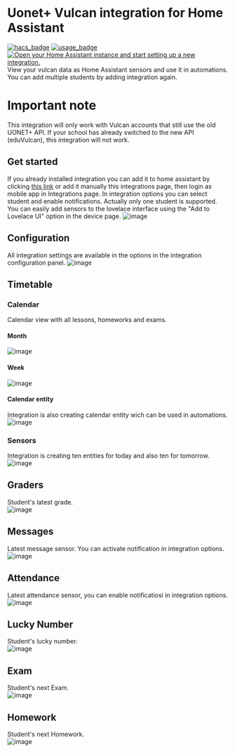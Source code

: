 # Uonet+ Vulcan integration for Home Assistant

[![hacs_badge](https://img.shields.io/badge/HACS-Default-orange.svg?style=for-the-badge)](https://github.com/custom-components/hacs) 
[![usage_badge](https://img.shields.io/badge/dynamic/json?style=for-the-badge&label=Usage&query=vulcan.total&url=https%3A%2F%2Fanalytics.home-assistant.io%2Fcustom_integrations.json)](https://analytics.home-assistant.io) 
[![Open your Home Assistant instance and start setting up a new integration.](https://my.home-assistant.io/badges/config_flow_start.svg)](https://my.home-assistant.io/redirect/config_flow_start/?domain=vulcan)  
View your vulcan data as Home Assistant sensors and use it in automations. You can add multiple students by adding integration again.

# Important note
This integration will only work with Vulcan accounts that still use the old UONET+ API. If your school has already switched to the new API (eduVulcan), this integration will not work.

## Get started
If you already installed integration you can add it to home assistant by clicking [this link](https://my.home-assistant.io/redirect/config_flow_start/?domain=vulcan) or add it manually this integrations page, then login as mobile app in Integrations page. In integration options you can select student and enable notifications. Actually only one student is supported.   
You can easily add sensors to the lovelace interface using the "Add to Lovelace UI" option in the device page.
![image](https://raw.githubusercontent.com/Antoni-Czaplicki/vulcan-for-hassio/master/docs/images/dashboard.png)

## Configuration
All integration settings are available in the options in the integration configuration panel.
![image](https://raw.githubusercontent.com/Antoni-Czaplicki/vulcan-for-hassio/master/docs/images/options.png)

## Timetable
### Calendar
Calendar view with all lessons, homeworks and exams.

#### Month
![image](https://raw.githubusercontent.com/Antoni-Czaplicki/vulcan-for-hassio/master/docs/images/calendar-month.png)
#### Week
![image](https://raw.githubusercontent.com/Antoni-Czaplicki/vulcan-for-hassio/master/docs/images/calendar-week.png)


#### Calendar entity
Integration is also creating calendar entity wich can be used in automations.
![image](https://raw.githubusercontent.com/Antoni-Czaplicki/vulcan-for-hassio/master/docs/images/calendar-entity.png)

### Sensors
Integration is creating ten entities for today and also ten for tomorrow.
![image](https://raw.githubusercontent.com/Antoni-Czaplicki/vulcan-for-hassio/master/docs/images/lesson.png)

## Graders
Student's latest grade.  
![image](https://raw.githubusercontent.com/Antoni-Czaplicki/vulcan-for-hassio/master/docs/images/grade.png)

## Messages
Latest message sensor. You can activate notification in integration options.
![image](https://raw.githubusercontent.com/Antoni-Czaplicki/vulcan-for-hassio/master/docs/images/message.png)

## Attendance
Latest attendance sensor, you can enable notificatiosi in integration options.  
![image](https://raw.githubusercontent.com/Antoni-Czaplicki/vulcan-for-hassio/master/docs/images/attendance.png)

## Lucky Number
Student's lucky number.  
![image](https://raw.githubusercontent.com/Antoni-Czaplicki/vulcan-for-hassio/master/docs/images/lucky_number.png)

## Exam
Student's next Exam.  
![image](https://raw.githubusercontent.com/Antoni-Czaplicki/vulcan-for-hassio/master/docs/images/exam.png)

## Homework
Student's next Homework.  
![image](https://raw.githubusercontent.com/Antoni-Czaplicki/vulcan-for-hassio/master/docs/images/homework.png)
